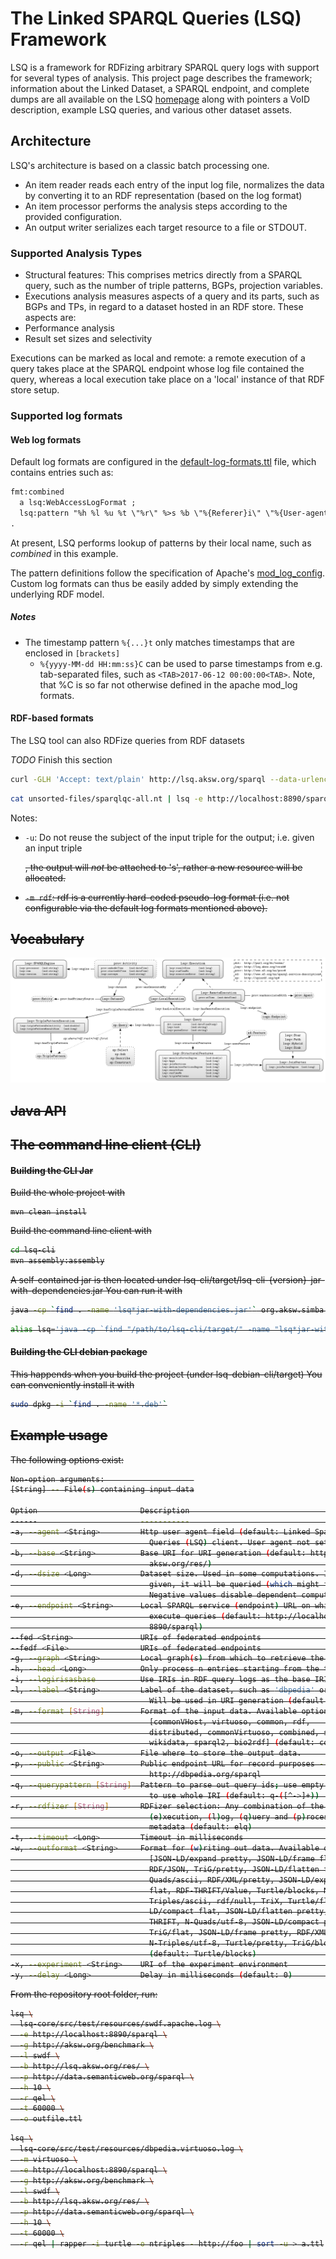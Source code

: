 # The Linked SPARQL Queries (LSQ) Framework
LSQ is a framework for RDFizing arbitrary SPARQL query logs with support for several types of analysis.
This project page describes the framework; information about the Linked Dataset, a SPARQL endpoint, and complete dumps are all available on the LSQ [homepage](http://aksw.github.io/LSQ/) along with pointers a VoID description, example LSQ queries, and various other dataset assets.


## Architecture
LSQ's architecture is based on a classic batch processing one.

* An item reader reads each entry of the input log file, normalizes the data by converting it to an RDF representation (based on the log format)
* An item processor performs the analysis steps according to the provided configuration.
* An output writer serializes each target resource to a file or STDOUT.

### Supported Analysis Types
* Structural features: This comprises metrics directly from a SPARQL query, such as the number of triple patterns, BGPs, projection variables.
* Executions analysis measures aspects of a query and its parts, such as BGPs and TPs, in regard to a dataset hosted in an RDF store. These aspects are:
 * Performance analysis
 * Result set sizes and selectivity

Executions can be marked as local and remote: a remote execution of a query takes place at the SPARQL endpoint whose log file contained the query, whereas a local execution take place on a 'local' instance of that RDF store setup.


### Supported log formats

#### Web log formats
Default log formats are configured in the [default-log-formats.ttl](lsq-core/src/main/resources/default-log-formats.ttl) file, which contains entries such as:
```rdf
fmt:combined
  a lsq:WebAccessLogFormat ;
  lsq:pattern "%h %l %u %t \"%r\" %>s %b \"%{Referer}i\" \"%{User-agent}i\"" ;
.
```
At present, LSQ performs lookup of patterns by their local name, such as _combined_ in this example.

The pattern definitions follow the specification of Apache's [mod_log_config](http://httpd.apache.org/docs/current/mod/mod_log_config.html).
Custom log formats can thus be easily added by simply extending the underlying RDF model.


##### Notes

* The timestamp pattern `%{...}t` only matches timestamps that are enclosed in `[brackets]`
  * `%{yyyy-MM-dd HH:mm:ss}C` can be used to parse timestamps from e.g. tab-separated files, such as `<TAB>2017-06-12 00:00:00<TAB>`.
    Note, that %C is so far not otherwise defined in the apache mod_log formats.

#### RDF-based formats
The LSQ tool can also RDFize queries from RDF datasets

*TODO* Finish this section
```bash
curl -GLH 'Accept: text/plain' http://lsq.aksw.org/sparql --data-urlencode query='PREFIX lsq: <http://lsq.aksw.org/vocab#> CONSTRUCT WHERE { ?s lsq:text ?o } LIMIT 10' | lsq -m rdf ...
```

```bash
cat unsorted-files/sparqlqc-all.nt | lsq -e http://localhost:8890/sparql -m rdf -l sparqlqc -p http://localhost/sparqlqc/sparql -r q > unsorted-files/sparqlqc-all-lsq.ttl
```

Notes:

* `-u`: Do not reuse the subject of the input triple for the output; i.e. given an input triple <s> <p> <o>, the output will *not* be attached to 's', rather a new resource will be allocated.
* `-m rdf`: rdf is a currently hard-coded pseudo-log format (i.e. not configurable via the default log formats mentioned above).


## Vocabulary
![LSQ Vocabulary Depiction](lsq-docs/lsq-vocab.png "")


## Java API

## The command line client (CLI)

#### Building the CLI Jar
Build the whole project with

```
mvn clean install
```

Build the command line client with
```bash
cd lsq-cli
mvn assembly:assembly
```

A self-contained jar is then located under lsq-cli/target/lsq-cli-{version}-jar-with-dependencies.jar
You can run it with

```bash
java -cp `find . -name 'lsq*jar-with-dependencies.jar'` org.aksw.simba.lsq.cli.main.MainLSQ
```

```bash
alias lsq='java -cp `find "/path/to/lsq-cli/target/" -name "lsq*jar-with-dependencies.jar"` org.aksw.simba.lsq.cli.main.MainLSQ'
```



#### Building the CLI debian package
This happends when you build the project (under lsq-debian-cli/target)
You can conveniently install it with

```bash
sudo dpkg -i `find . -name '*.deb'`
```


## Example usage

The following options exist:
```bash
Non-option arguments:                    
[String] -- File(s) containing input data

Option                       Description                                        
------                       -----------                                        
-a, --agent <String>         Http user agent field (default: Linked Sparql      
                               Queries (LSQ) client. User agent not set.)       
-b, --base <String>          Base URI for URI generation (default: http://lsq.  
                               aksw.org/res/)                                   
-d, --dsize <Long>           Dataset size. Used in some computations. If not    
                               given, it will be queried (which might fail).    
                               Negative values disable dependent computations.  
-e, --endpoint <String>      Local SPARQL service (endpoint) URL on which to    
                               execute queries (default: http://localhost:      
                               8890/sparql)                                     
--fed <String>               URIs of federated endpoints                        
--fedf <File>                URIs of federated endpoints                        
-g, --graph <String>         Local graph(s) from which to retrieve the data     
-h, --head <Long>            Only process n entries starting from the top       
-i, --logirisasbase          Use IRIs in RDF query logs as the base IRIs        
-l, --label <String>         Label of the dataset, such as 'dbpedia' or 'lgd'.  
                               Will be used in URI generation (default: mydata) 
-m, --format [String]        Format of the input data. Available options:       
                               [commonVHost, virtuoso, common, rdf,             
                               distributed, commonVirtuoso, combined, sparql,   
                               wikidata, sparql2, bio2rdf] (default: combined)  
-o, --output <File>          File where to store the output data.               
-p, --public <String>        Public endpoint URL for record purposes - e.g.     
                               http://dbpedia.org/sparql                        
-q, --querypattern [String]  Pattern to parse out query ids; use empty string   
                               to use whole IRI (default: q-([^->]+))           
-r, --rdfizer [String]       RDFizer selection: Any combination of the letters  
                               (e)xecution, (l)og, (q)uery and (p)rocess        
                               metadata (default: elq)                          
-t, --timeout <Long>         Timeout in milliseconds                            
-w, --outformat <String>     Format for (w)riting out data. Available options:  
                               [JSON-LD/expand pretty, JSON-LD/frame flat,      
                               RDF/JSON, TriG/pretty, JSON-LD/flatten flat, N-  
                               Quads/ascii, RDF/XML/pretty, JSON-LD/expand      
                               flat, RDF-THRIFT/Value, Turtle/blocks, N-        
                               Triples/ascii, rdf/null, TriX, Turtle/flat, JSON-
                               LD/compact flat, JSON-LD/flatten pretty, RDF-    
                               THRIFT, N-Quads/utf-8, JSON-LD/compact pretty,   
                               TriG/flat, JSON-LD/frame pretty, RDF/XML/plain,  
                               N-Triples/utf-8, Turtle/pretty, TriG/blocks]     
                               (default: Turtle/blocks)                         
-x, --experiment <String>    URI of the experiment environment                  
-y, --delay <Long>           Delay in milliseconds (default: 0)                 
```

From the repository root folder, run:

```bash
lsq \
  lsq-core/src/test/resources/swdf.apache.log \
  -e http://localhost:8890/sparql \
  -g http://aksw.org/benchmark \
  -l swdf \
  -b http://lsq.aksw.org/res/ \
  -p http://data.semanticweb.org/sparql \
  -h 10 \
  -r qel \
  -t 60000 \
  -o outfile.ttl
```

```bash
lsq \
  lsq-core/src/test/resources/dbpedia.virtuoso.log \
  -m virtuoso \
  -e http://localhost:8890/sparql \
  -g http://aksw.org/benchmark \
  -l swdf \
  -b http://lsq.aksw.org/res/ \
  -p http://data.semanticweb.org/sparql \
  -h 10 \
  -t 60000 \
  -r qel | rapper -i turtle -o ntriples - http://foo | sort -u > a.ttl
```


